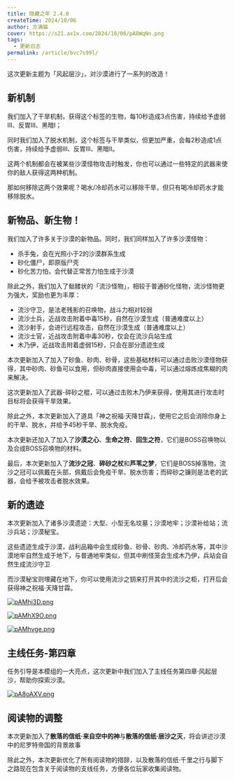 ```yaml
---
title: 隐藏之年 2.4.0
createTime: 2024/10/06
author: 方漓猫
cover: https://s21.ax1x.com/2024/10/06/pA8WqNn.png
tags:
  - 更新日志
permalink: /article/bvc7s99l/
---
```

这次更新主题为「风起层沙」，对沙漠进行了一系列的改造！

<!-- more -->
## 新机制
我们加入了干旱机制，获得这个标签的生物，每10秒造成3点伤害，持续给予虚弱III、反胃III、黑暗I；

同时我们加入了脱水机制，这个标签与干旱类似，但更加严重，会每2秒造成1点伤害，持续给予虚弱III、反胃III、黑暗II。

这两个机制都会在被某些沙漠怪物攻击时触发，你也可以通过一些特定的武器来使你的敌人获得这两种机制。
 
那如何移除这两个效果呢？喝水/冷却药水可以移除干旱，但只有喝冷却药水才能移除脱水。

## 新物品、新生物！
我们加入了许多关于沙漠的新物品。同时，我们同样加入了许多沙漠怪物：

- 杀手兔，会在光照小于2的沙漠群系生成
- 砂化僵尸，即原版尸壳
- 砂化苦力怕，会代替正常苦力怕生成于沙漠

除此之外，我们加入了骷髅状的「流沙怪物」，相较于普通砂化怪物，流沙怪物更为强大，奖励也更为丰厚：

- 流沙守卫，是法老残影的召唤物，战斗力相对较弱
- 流沙士兵，近战攻击附着中毒15秒，自然在沙漠生成（普通难度以上）
- 流沙射手，会进行远程攻击，自然在沙漠生成（普通难度以上）
- 流沙士官，近战攻击附着中毒30秒，仅会在流沙兵站生成
- 木乃伊，近战攻击附着虚弱15秒，只会在部分遗迹生成

本次更新加入了加入了砂鱼、砂肉、砂骨，这些基础材料可以通过击败沙漠怪物获得，其中砂肉、砂鱼可以食用，但砂肉直接使用会中毒，可以通过熔炼成焦糊的肉来解决。

这次更新加入了武器-碎砂之棍，可以通过击败木乃伊来获得，使用其进行攻击时目标将会获得干旱效果。

除此之外，本次更新加入了道具「神之祝福·天降甘霖」，使用它之后会消除你身上的干旱、脱水，并给予45秒干旱、脱水免疫。

本次更新还加入了加入了**沙漠之心**、**生命之符**、**回生之符**，它们是BOSS召唤物以及合成BOSS召唤物的材料。

最后，本次更新加入了**流沙之冠**、**碎砂之杖**和**芦苇之梦**，它们是BOSS掉落物，流沙之冠可以佩戴在头部，佩戴后会免疫干旱、脱水伤害；而碎砂之镰则是法老的武器，会给予被攻击者脱水效果。

## 新的遗迹
本次更新加入了诸多沙漠遗迹：大型、小型无名坟墓；沙漠地牢；沙漠补给站；流沙兵站；沙漠秘宝。

这些遗迹生成于沙漠，战利品箱中会生成砂鱼、砂骨、砂肉、冷却药水等，其中沙漠地牢自然生成于地下，与普通地牢类似，但其中刷怪笼会生成木乃伊，兵站会自然生成流沙守卫

而沙漠秘宝则埋藏在地下，你可以使用流沙之钥来打开其中的流沙之柜，打开后会获得神之祝福·天降甘霖。

[![pAMhj3D.png](https://s21.ax1x.com/2024/09/22/pAMhj3D.png)](https://imgse.com/i/pAMhj3D)

[![pAMhX9O.png](https://s21.ax1x.com/2024/09/22/pAMhX9O.png)](https://imgse.com/i/pAMhX9O)

[![pAMhvge.png](https://s21.ax1x.com/2024/09/22/pAMhvge.png)](https://imgse.com/i/pAMhvge)

## 主线任务-第四章
任务引导是本模组的一大亮点，这次更新中我们加入了主线任务第四章·风起层沙，帮助你探索沙漠。

[![pA8oAXV.png](https://s21.ax1x.com/2024/10/06/pA8oAXV.png)](https://imgse.com/i/pA8oAXV)

## 阅读物的调整
本次更新加入了**散落的信纸·来自空中的神**与**散落的信纸·层沙之灭**，将会讲述沙漠中的尼罗特帝国的背景故事

除此之外，本次更新优化了所有阅读物的措辞，以及散落的信纸·千里之行与脚下之路现在包含关于阅读物的支线任务，方便各位玩家收集阅读物。


